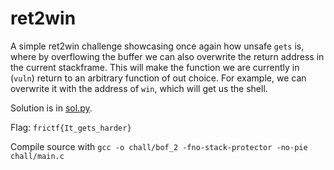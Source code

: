 # ret2win

A simple ret2win challenge showcasing once again how unsafe `gets` is, where by overflowing the buffer we can also overwrite the return address in the current stackframe. This will make the function we are currently in (`vuln`) return to an arbitrary function of out choice. For example, we can overwrite it with the address of `win`, which will get us the shell.

Solution is in [sol.py](chall/sol.py).

Flag: `frictf{It_gets_harder}`

Compile source with `gcc -o chall/bof_2 -fno-stack-protector -no-pie chall/main.c`